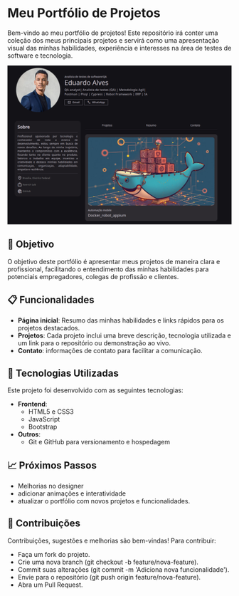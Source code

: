 # Meu Portfólio de Projetos

Bem-vindo ao meu portfólio de projetos! Este repositório irá conter uma coleção dos meus principais projetos e servirá como uma apresentação visual das minhas habilidades, experiência e interesses na área de testes de software e tecnologia.

![Screenshot do Portfólio](./assets/images/screenshot.png)

## 🎯 Objetivo

O objetivo deste portfólio é apresentar meus projetos de maneira clara e profissional, facilitando o entendimento das minhas habilidades para potenciais empregadores, colegas de profissão e clientes.

## 📋 Funcionalidades

- **Página inicial**: Resumo das minhas habilidades e links rápidos para os projetos destacados.
- **Projetos**: Cada projeto inclui uma breve descrição, tecnologia utilizada e um link para o repositório ou demonstração ao vivo.
- **Contato**: informações de contato para facilitar a comunicação.

## 🚀 Tecnologias Utilizadas

Este projeto foi desenvolvido com as seguintes tecnologias:

- **Frontend**:
  - HTML5 e CSS3
  - JavaScript
  - Bootstrap
- **Outros**:
  - Git e GitHub para versionamento e hospedagem

## 📈 Próximos Passos

  - Melhorias no designer
  - adicionar animações e interatividade
  - atualizar o portfólio com novos projetos e funcionalidades.


## 🤝 Contribuições

Contribuições, sugestões e melhorias são bem-vindas! Para contribuir:

 - Faça um fork do projeto.
 - Crie uma nova branch (git checkout -b feature/nova-feature).
 - Commit suas alterações (git commit -m 'Adiciona nova funcionalidade').
 - Envie para o repositório (git push origin feature/nova-feature).
 - Abra um Pull Request.
